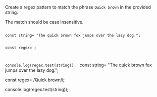 Create a regex pattern to match the phrase
`Quick brown` in the provided string.

The match should be case insensitive.

<codeblock language="javascript" type="exercise" testMode="fixedInput">
<code>
const string= "The quick brown fox jumps over the lazy dog.";

const regex= ;

console.log(regex.test(string));
</code>
<solution>
const string= "The quick brown fox jumps over the lazy dog.";

const regex= /Quick brown/i;

console.log(regex.test(string));
</solution>
</codeblock>

